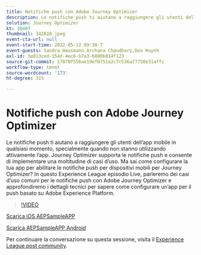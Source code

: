 ```yaml
---
title: Notifiche push con Adobe Journey Optimizer
description: Le notifiche push ti aiutano a raggiungere gli utenti dell’app mobile in qualsiasi momento, specialmente quando non stanno utilizzando attivamente l’app. Journey Optimizer supporta push not... (Le descrizioni devono essere comprese tra 60 e 160 caratteri)
solution: Journey Optimizer
kt: 10407
thumbnail: 342810.jpeg
event-cta-url: null
event-start-time: 2022-05-12 09:30-7
event-guests: Sandra Hausmann,Archana Chaudhary,Don Huynh
exl-id: 3e813ced-154d-4ec6-b7a3-6800b814f123
source-git-commit: 17070f55bae19ef0751a2c7c536af7758e31affc
workflow-type: tm+mt
source-wordcount: '173'
ht-degree: 31%

---
```


# Notifiche push con Adobe Journey Optimizer

Le notifiche push ti aiutano a raggiungere gli utenti dell’app mobile in qualsiasi momento, specialmente quando non stanno utilizzando attivamente l’app. Journey Optimizer supporta le notifiche push e consente di implementare una moltitudine di casi d’uso. Ma sai come configurare la tua app per abilitare le notifiche push per dispositivi mobili per Journey Optimizer? In questo Experience League episodio Live, parleremo dei casi d’uso comuni per le notifiche push con Adobe Journey Optimizer e approfondiremo i dettagli tecnici per sapere come configurare un’app per il push basato su Adobe Experience Platform.

>[!VIDEO](https://video.tv.adobe.com/v/342810/?quality=12&learn=on)

[Scarica iOS AEPSampleAPP](https://github.com/adobe/aepsdk-sample-app-ios)

[Scarica AEPSampleAPP Android](https://github.com/adobe/aepsdk-sample-app-android)

Per continuare la conversazione su questa sessione, visita il [Experience League post community](https://experienceleaguecommunities.adobe.com/t5/journey-optimizer-discussions/experience-league-live-post-session-discussion-push/td-p/451869).
